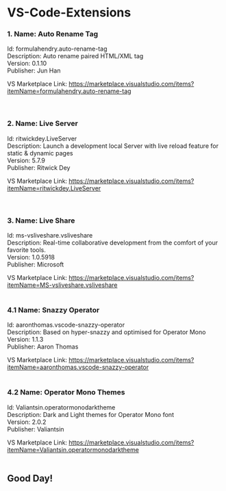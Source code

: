 # VS-Code-Extensions

### 1. Name: Auto Rename Tag <br />
Id: formulahendry.auto-rename-tag <br />
Description: Auto rename paired HTML/XML tag <br />
Version: 0.1.10 <br />
Publisher: Jun Han <br />

VS Marketplace Link: https://marketplace.visualstudio.com/items?itemName=formulahendry.auto-rename-tag  
<br />
<br />



### 2. Name: Live Server <br />
Id: ritwickdey.LiveServer <br />
Description: Launch a development local Server with live reload feature for static & dynamic pages <br />
Version: 5.7.9 <br />
Publisher: Ritwick Dey <br />

VS Marketplace Link: https://marketplace.visualstudio.com/items?itemName=ritwickdey.LiveServer   
<br />
<br />

### 3. Name: Live Share <br />
Id: ms-vsliveshare.vsliveshare <br />
Description: Real-time collaborative development from the comfort of your favorite tools. <br />
Version: 1.0.5918 <br />
Publisher: Microsoft <br />

VS Marketplace Link: https://marketplace.visualstudio.com/items?itemName=MS-vsliveshare.vsliveshare 
<br />
<br />


### 4.1 Name: Snazzy Operator <br />
Id: aaronthomas.vscode-snazzy-operator <br />
Description: Based on hyper-snazzy and optimised for Operator Mono <br />
Version: 1.1.3 <br />
Publisher: Aaron Thomas <br />

VS Marketplace Link: https://marketplace.visualstudio.com/items?itemName=aaronthomas.vscode-snazzy-operator
<br />
<br />


### 4.2 Name: Operator Mono Themes <br />
Id: Valiantsin.operatormonodarktheme <br />
Description: Dark and Light themes for Operator Mono font <br />
Version: 2.0.2 <br />
Publisher: Valiantsin <br />

VS Marketplace Link: https://marketplace.visualstudio.com/items?itemName=Valiantsin.operatormonodarktheme
<br />
<br />

## Good Day!